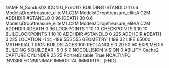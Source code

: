 NAME  N_Sunduk02
ICON U_FrnOf17
BUILDING
!STANDLO 1 0.6 Models\Drop\treasure_eliteM1.C2M Models\Drop\treasure_eliteA.C2M
ADDHDIR #STANDLO 0 96
!DEATH 30 0.6 Models\Drop\treasure_eliteM1.C2M Models\Drop\treasure_eliteA.C2M
ADDHDIR #DEATH 0 96
LOCKPOINTS       1 10 10
CHECKPOINTS      1 10 10
BUILDLOCKPOINTS  1 10 10
ADDHDIR #STANDLO   0 225
ADDHDIR #DEATH   0 225
LOCATION -144 -189 555 555
GEOMETRY 1 199 32
LIFE     65000
MATHERIAL 1 IRON
BUILDSTAGES 100
RECTANGLE    0 20 50 50
EXPLMEDIA BUILDING 5
BUILDBAR -5 0 5 0
NOCOLLISION
VISION 0
ABILITY Cache2
CAPTURE
CYLINDER 25 25
PortretDisable True
NOALTINFO
INVISIBLEONMINIMAP
IMMORTAL
IMMORTAL
[END]
